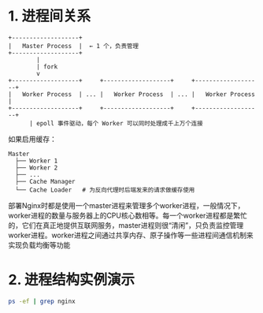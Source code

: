 
# 1. 进程间关系

```arduino
+-------------------+
|   Master Process  |  ← 1 个，负责管理
+-------------------+
        |
        | fork
        v
+-------------------+     +-------------------+     +-------------------+
|   Worker Process  | ... |   Worker Process  | ... |   Worker Process  |
+-------------------+     +-------------------+     +-------------------+
      | epoll 事件驱动，每个 Worker 可以同时处理成千上万个连接
```
如果启用缓存：
```arduino
Master
  ├── Worker 1
  ├── Worker 2
  ├── ...
  ├── Cache Manager
  └── Cache Loader   # 为反向代理时后端发来的请求做缓存使用
```

部署Nginx时都是使用一个master进程来管理多个worker进程，一般情况下，worker进程的数量与服务器上的CPU核心数相等。每一个worker进程都是繁忙的，它们在真正地提供互联网服务，master进程则很“清闲”，只负责监控管理worker进程。worker进程之间通过共享内存、原子操作等一些进程间通信机制来实现负载均衡等功能

# 2. 进程结构实例演示
```bash
ps -ef | grep nginx
```
